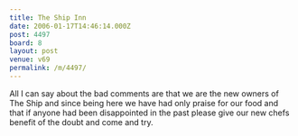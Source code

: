 ```yaml
---
title: The Ship Inn
date: 2006-01-17T14:46:14.000Z
post: 4497
board: 8
layout: post
venue: v69
permalink: /m/4497/
---
```

All I can say about the bad comments are that we are the new owners of The Ship and since being here we have had only praise for our food and that if anyone had been disappointed in the past please give our new chefs benefit of the doubt and come and try.
